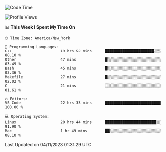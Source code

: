 <!--START_SECTION:waka-->
![Code Time](http://img.shields.io/badge/Code%20Time-593%20hrs%2044%20mins-blue)

![Profile Views](http://img.shields.io/badge/Profile%20Views-0-blue)

📊 **This Week I Spent My Time On** 

```text
🕑︎ Time Zone: America/New_York

💬 Programming Languages: 
C++                      19 hrs 52 mins      ██████████████████████░░░   88.10 % 
Other                    47 mins             █░░░░░░░░░░░░░░░░░░░░░░░░   03.49 % 
Bash                     45 mins             █░░░░░░░░░░░░░░░░░░░░░░░░   03.36 % 
Makefile                 27 mins             █░░░░░░░░░░░░░░░░░░░░░░░░   02.02 % 
C                        21 mins             ░░░░░░░░░░░░░░░░░░░░░░░░░   01.61 % 

🔥 Editors: 
VS Code                  22 hrs 33 mins      █████████████████████████   100.00 % 

💻 Operating System: 
Linux                    20 hrs 44 mins      ███████████████████████░░   91.90 % 
Mac                      1 hr 49 mins        ██░░░░░░░░░░░░░░░░░░░░░░░   08.10 % 
```


 Last Updated on 04/11/2023 01:31:29 UTC
<!--END_SECTION:waka-->
